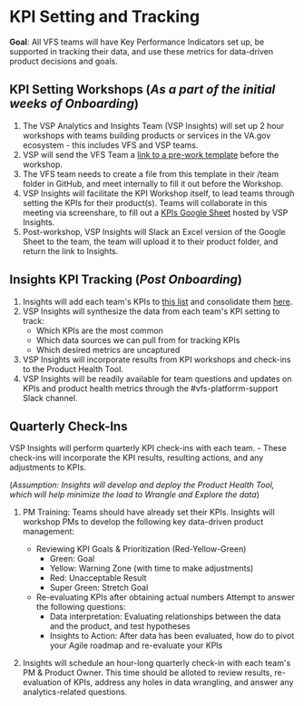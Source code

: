 # KPI Setting and Tracking

**Goal**: All VFS teams will have Key Performance Indicators set up, be supported in tracking their data, and use these metrics for data-driven product decisions and goals. 

## KPI Setting Workshops (_As a part of the initial weeks of Onboarding_)
1. The VSP Analytics and Insights Team (VSP Insights) will set up 2 hour workshops with teams building products or services in the VA.gov ecosystem - this includes VFS and VSP teams.
2. VSP will send the VFS Team a [link to a pre-work template](https://github.com/department-of-veterans-affairs/va.gov-team/blob/master/platform/analytics/kpi-setting-pre-workshop-template.md) before the workshop.
3. The VFS team needs to create a file from this template in their /team folder in GitHub, and meet internally to fill it out before the Workshop.
4. VSP Insights will facilitate the KPI Workshop itself, to lead teams through setting the KPIs for their product(s). Teams will collaborate in this meeting via screenshare, to fill out a [KPIs Google Sheet](https://docs.google.com/spreadsheets/d/1LGN2TKNwmobdl4yhxjyd_bua22KUkW3K56RU7yHMNrk/edit#gid=1554481611) hosted by VSP Insights.
5. Post-workshop, VSP Insights will Slack an Excel version of the Google Sheet to the team, the team will upload it to their product folder, and return the link to Insights. 

## Insights KPI Tracking (_Post Onboarding_)

1. Insights will add each team's KPIs to [this list](https://github.com/department-of-veterans-affairs/va.gov-team/blob/master/teams/vsp/teams/insights-analytics/kpi-tracking/kpi-list.md) and consolidate them [here](https://docs.google.com/spreadsheets/d/1No7cWp3LgD69dQWgA5bdgo0zx5d-1m-4HW-ZLnasSDM/edit#gid=0).
2. VSP Insights will synthesize the data from each team's KPI setting to track:
    - Which KPIs are the most common
    - Which data sources we can pull from for tracking KPIs
    - Which desired metrics are uncaptured
3. VSP Insights will incorporate results from KPI workshops and check-ins to the Product Health Tool.
5. VSP Insights will be readily available for team questions and updates on KPIs and product health metrics through the #vfs-platforrm-support Slack channel.

## Quarterly Check-Ins

VSP Insights will perform quarterly KPI check-ins with each team. 
    - These check-ins will incorporate the KPI results, resulting actions, and any adjustments to KPIs.
    
(_Assumption: Insights will develop and deploy the Product Health Tool, which will help minimize the load to Wrangle and Explore the data_)

1. PM Training: Teams should have already set their KPIs. Insights will workshop PMs to develop the following key data-driven product management:
    - Reviewing KPI Goals & Prioritization (Red-Yellow-Green)
        - Green: Goal
        - Yellow: Warning Zone (with time to make adjustments)
        - Red: Unacceptable Result
        - Super Green: Stretch Goal
    - Re-evaluating KPIs after obtaining actual numbers
        Attempt to answer the following questions:
        - Data interpretation: Evaluating relationships between the data and the product, and test hypotheses
        - Insights to Action: After data has been evaluated, how do to pivot your Agile roadmap and re-evaluate your KPIs
        
 2. Insights will schedule an hour-long quarterly check-in with each team's PM & Product Owner. This time should be alloted to review results, re-evaluation of KPIs, address any holes in data wrangling, and answer any analytics-related questions.
